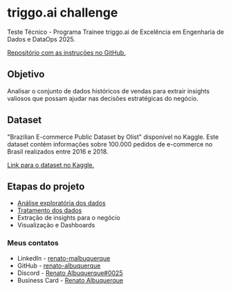 # triggo.ai challenge
Teste Técnico - Programa Trainee triggo.ai de Excelência em Engenharia de Dados e DataOps 2025. <br>

[Repositório com as instruções no GitHub.](https://github.com/Triggo-ai4/desafio-data-engineer?utm_campaign=testes_-__programa_trainee_1_edicao_-_reenvio&utm_medium=email&utm_source=RD+Station)

## Objetivo
Analisar o conjunto de dados históricos de vendas para extrair insights valiosos que possam ajudar nas decisões estratégicas do negócio.

## Dataset
"Brazilian E-commerce Public Dataset by Olist" disponível no Kaggle. Este dataset contém informações sobre 100.000 pedidos de e-commerce no Brasil realizados entre 2016 e 2018.

[Link para o dataset no Kaggle.](https://www.kaggle.com/datasets/olistbr/brazilian-ecommerce)

## Etapas do projeto
- [Análise exploratória dos dados](exploratory_1.ipynb)
- [Tratamento dos dados](treatment_2.ipynb)
- Extração de insights para o negócio
- Visualização e Dashboards

### Meus contatos
- LinkedIn - [renato-malbuquerque](https://www.linkedin.com/in/renato-malbuquerque/)
- GitHub - [renato-albuquerque](https://github.com/renato-albuquerque)
- Discord - [Renato Albuquerque#0025](https://discordapp.com/users/992621595547938837)
- Business Card - [Renato Albuquerque](https://rma-contacts.vercel.app/)